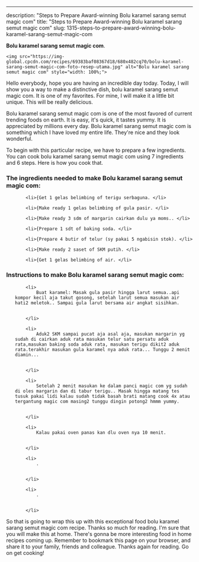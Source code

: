 ---
description: "Steps to Prepare Award-winning Bolu karamel sarang semut magic com"
title: "Steps to Prepare Award-winning Bolu karamel sarang semut magic com"
slug: 1315-steps-to-prepare-award-winning-bolu-karamel-sarang-semut-magic-com

<p>
	<strong>Bolu karamel sarang semut magic com</strong>. 
	
</p>
<p>
	
	<img src="https://img-global.cpcdn.com/recipes/69383baf08367d18/680x482cq70/bolu-karamel-sarang-semut-magic-com-foto-resep-utama.jpg" alt="Bolu karamel sarang semut magic com" style="width: 100%;">
	
	
</p>
<p>
	Hello everybody, hope you are having an incredible day today. Today, I will show you a way to make a distinctive dish, bolu karamel sarang semut magic com. It is one of my favorites. For mine, I will make it a little bit unique. This will be really delicious.
</p>
	
<p>
	Bolu karamel sarang semut magic com is one of the most favored of current trending foods on earth. It is easy, it's quick, it tastes yummy. It is appreciated by millions every day. Bolu karamel sarang semut magic com is something which I have loved my entire life. They're nice and they look wonderful.
</p>
<p>
	
</p>

<p>
To begin with this particular recipe, we have to prepare a few ingredients. You can cook bolu karamel sarang semut magic com using 7 ingredients and 6 steps. Here is how you cook that.
</p>

<h3>The ingredients needed to make Bolu karamel sarang semut magic com:</h3>

<ol>
	
		<li>{Get 1 gelas belimbing of terigu serbaguna. </li>
	
		<li>{Make ready 1 gelas belimbing of gula pasir. </li>
	
		<li>{Make ready 3 sdm of margarin cairkan dulu ya moms.. </li>
	
		<li>{Prepare 1 sdt of baking soda. </li>
	
		<li>{Prepare 4 butir of telur (sy pakai 5 ngabisin stok). </li>
	
		<li>{Make ready 2 saset of SKM putih. </li>
	
		<li>{Get 1 gelas belimbing of air. </li>
	
</ol>
<p>
	
</p>

<h3>Instructions to make Bolu karamel sarang semut magic com:</h3>

<ol>
	
		<li>
			Buat karamel: Masak gula pasir hingga larut semua..api kompor kecil aja takut gosong, setelah larut semua masukan air hati2 meletok.. Sampai gula larut bersama air angkat sisihkan.
			
			
		</li>
	
		<li>
			Aduk2 SKM sampai pucat aja asal aja, masukan margarin yg sudah di cairkan aduk rata masukan telur satu persatu aduk rata,masukan baking soda aduk rata, masukan terigu dikit2 aduk rata.terakhir masukan gula karamel nya aduk rata... Tunggu 2 menit diamin...
			
			
		</li>
	
		<li>
			Setelah 2 menit masukan ke dalam panci magic com yg sudah di oles margarin dan di tabur terigu.. Masak hingga matang tes tusuk pakai lidi kalau sudah tidak basah brati matang cook 4x atau tergantung magic com masing2 tunggu dingin potong2 hmmm yummy.
			
			
		</li>
	
		<li>
			Kalau pakai oven panas kan dlu oven nya 10 menit.
			
			
		</li>
	
		<li>
			.
			
			
		</li>
	
		<li>
			.
			
			
		</li>
	
</ol>

<p>
	
</p>

<p>
	So that is going to wrap this up with this exceptional food bolu karamel sarang semut magic com recipe. Thanks so much for reading. I'm sure that you will make this at home. There's gonna be more interesting food in home recipes coming up. Remember to bookmark this page on your browser, and share it to your family, friends and colleague. Thanks again for reading. Go on get cooking!
</p>

